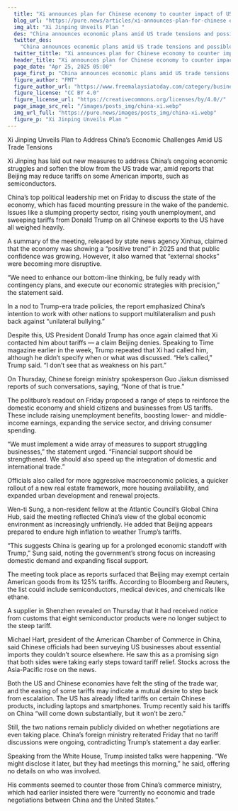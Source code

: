 ```yaml
---
  title: "Xi announces plan for Chinese economy to counter impact of US trade war"
  blog_url: "https://pure.news/articles/xi-announces-plan-for-chinese economy-to-counter-impact-of-us-trade-war"
  img_alt: "Xi Jinping Unveils Plan "
  des: "China announces economic plans amid US trade tensions and possible tariff cuts on key American imports."
  twitter_des:
    "China announces economic plans amid US trade tensions and possible tariff cuts on key American imports."
  twitter_tittle: "Xi announces plan for Chinese economy to counter impact of US trade war"
  header_title: "Xi announces plan for Chinese economy to counter impact of US trade war"
  page_date: "Apr 25, 2025 05:00"
  page_first_p: "China announces economic plans amid US trade tensions and possible tariff cuts on key American imports."
  figure_author: "FMT"
  figure_author_url: "https://www.freemalaysiatoday.com/category/business/2024/12/05/openai-chief-believes-musk-will-not-abuse-government-power/"
  figure_license: "CC BY 4.0"
  figure_license_url: "https://creativecommons.org/licenses/by/4.0//"
  page_image_src_rel: "/images/posts_img/china-xi.webp"
  img_url_full: "https://pure.news/images/posts_img/china-xi.webp"
  figure_p: "Xi Jinping Unveils Plan "
---
```


Xi Jinping Unveils Plan to Address China’s Economic Challenges Amid US Trade Tensions

Xi Jinping has laid out new measures to address China’s ongoing economic struggles and soften the blow from the US trade war, amid reports that Beijing may reduce tariffs on some American imports, such as semiconductors.

China’s top political leadership met on Friday to discuss the state of the economy, which has faced mounting pressure in the wake of the pandemic. Issues like a slumping property sector, rising youth unemployment, and sweeping tariffs from Donald Trump on all Chinese exports to the US have all weighed heavily.

A summary of the meeting, released by state news agency Xinhua, claimed that the economy was showing a “positive trend” in 2025 and that public confidence was growing. However, it also warned that “external shocks” were becoming more disruptive.

“We need to enhance our bottom-line thinking, be fully ready with contingency plans, and execute our economic strategies with precision,” the statement said.

In a nod to Trump-era trade policies, the report emphasized China’s intention to work with other nations to support multilateralism and push back against “unilateral bullying.”

Despite this, US President Donald Trump has once again claimed that Xi contacted him about tariffs — a claim Beijing denies. Speaking to Time magazine earlier in the week, Trump repeated that Xi had called him, although he didn’t specify when or what was discussed. “He’s called,” Trump said. “I don’t see that as weakness on his part.”

On Thursday, Chinese foreign ministry spokesperson Guo Jiakun dismissed reports of such conversations, saying, “None of that is true.”

The politburo’s readout on Friday proposed a range of steps to reinforce the domestic economy and shield citizens and businesses from US tariffs. These include raising unemployment benefits, boosting lower- and middle-income earnings, expanding the service sector, and driving consumer spending.

“We must implement a wide array of measures to support struggling businesses,” the statement urged. “Financial support should be strengthened. We should also speed up the integration of domestic and international trade.”

Officials also called for more aggressive macroeconomic policies, a quicker rollout of a new real estate framework, more housing availability, and expanded urban development and renewal projects.

Wen-ti Sung, a non-resident fellow at the Atlantic Council’s Global China Hub, said the meeting reflected China’s view of the global economic environment as increasingly unfriendly. He added that Beijing appears prepared to endure high inflation to weather Trump’s tariffs.

“This suggests China is gearing up for a prolonged economic standoff with Trump,” Sung said, noting the government’s strong focus on increasing domestic demand and expanding fiscal support.

The meeting took place as reports surfaced that Beijing may exempt certain American goods from its 125% tariffs. According to Bloomberg and Reuters, the list could include semiconductors, medical devices, and chemicals like ethane.

A supplier in Shenzhen revealed on Thursday that it had received notice from customs that eight semiconductor products were no longer subject to the steep tariff.

Michael Hart, president of the American Chamber of Commerce in China, said Chinese officials had been surveying US businesses about essential imports they couldn’t source elsewhere. He saw this as a promising sign that both sides were taking early steps toward tariff relief. Stocks across the Asia-Pacific rose on the news.

Both the US and Chinese economies have felt the sting of the trade war, and the easing of some tariffs may indicate a mutual desire to step back from escalation. The US has already lifted tariffs on certain Chinese products, including laptops and smartphones. Trump recently said his tariffs on China “will come down substantially, but it won’t be zero.”

Still, the two nations remain publicly divided on whether negotiations are even taking place. China’s foreign ministry reiterated Friday that no tariff discussions were ongoing, contradicting Trump’s statement a day earlier.

Speaking from the White House, Trump insisted talks were happening. “We might disclose it later, but they had meetings this morning,” he said, offering no details on who was involved.

His comments seemed to counter those from China’s commerce ministry, which had earlier insisted there were “currently no economic and trade negotiations between China and the United States.”
